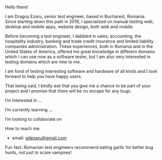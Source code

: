 Hello there! 

I am Dragoș Ezaru, senior test engineer, based in Bucharest, Romania. Since starting down this path in 2019, I specialized on manual testing web, desktop and mobile apps, website design, both web and mobile.

Before becoming a test engineer, I dabbled in sales, accounting, the hospitality industry, banking and trade credit insurance and limited liability companies administration. These experiences, both in Romania and in the United States of America, offered me great knowledge in different domains which I can use now as a software tester, but I am also very interested in testing domains which are new to me.

I am fond of testing interesting software and hardware of all kinds and I look forward to help you have happy users.

That being said, I kindly ask that you give me a chance to be part of your project and I promise that there will be no escape for any bugs. 


I’m interested in ...


I’m currently learning ...


I’m looking to collaborate on 


How to reach me:
- email: gdezaru@gmail.com


Fun fact: Romanian test engineers recommend eating garlic for better bug hunts, not just to scare vampires!
